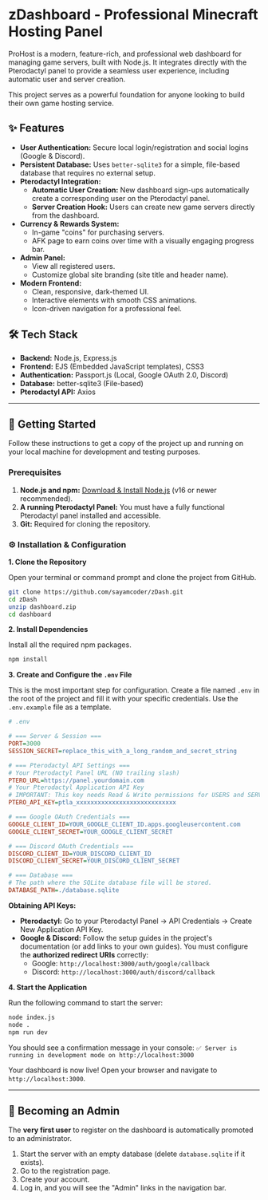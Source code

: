 # zDashboard - Professional Minecraft Hosting Panel



ProHost is a modern, feature-rich, and professional web dashboard for managing game servers, built with Node.js. It integrates directly with the Pterodactyl panel to provide a seamless user experience, including automatic user and server creation.

This project serves as a powerful foundation for anyone looking to build their own game hosting service.

## ✨ Features

-   **User Authentication:** Secure local login/registration and social logins (Google & Discord).
-   **Persistent Database:** Uses `better-sqlite3` for a simple, file-based database that requires no external setup.
-   **Pterodactyl Integration:**
    -   **Automatic User Creation:** New dashboard sign-ups automatically create a corresponding user on the Pterodactyl panel.
    -   **Server Creation Hook:** Users can create new game servers directly from the dashboard.
-   **Currency & Rewards System:**
    -   In-game "coins" for purchasing servers.
    -   AFK page to earn coins over time with a visually engaging progress bar.
-   **Admin Panel:**
    -   View all registered users.
    -   Customize global site branding (site title and header name).
-   **Modern Frontend:**
    -   Clean, responsive, dark-themed UI.
    -   Interactive elements with smooth CSS animations.
    -   Icon-driven navigation for a professional feel.

## 🛠️ Tech Stack

-   **Backend:** Node.js, Express.js
-   **Frontend:** EJS (Embedded JavaScript templates), CSS3
-   **Authentication:** Passport.js (Local, Google OAuth 2.0, Discord)
-   **Database:** better-sqlite3 (File-based)
-   **Pterodactyl API:** Axios

---

## 🚀 Getting Started

Follow these instructions to get a copy of the project up and running on your local machine for development and testing purposes.

### Prerequisites

1.  **Node.js and npm:** [Download & Install Node.js](https://nodejs.org/en/) (v16 or newer recommended).
2.  **A running Pterodactyl Panel:** You must have a fully functional Pterodactyl panel installed and accessible.
3.  **Git:** Required for cloning the repository.

### ⚙️ Installation & Configuration

**1. Clone the Repository**

Open your terminal or command prompt and clone the project from GitHub.

```bash
git clone https://github.com/sayamcoder/zDash.git
cd zDash
unzip dashboard.zip
cd dashboard
```

**2. Install Dependencies**

Install all the required npm packages.

```bash
npm install
```

**3. Create and Configure the `.env` File**

This is the most important step for configuration. Create a file named `.env` in the root of the project and fill it with your specific credentials. Use the `.env.example` file as a template.

```ini
# .env

# === Server & Session ===
PORT=3000
SESSION_SECRET=replace_this_with_a_long_random_and_secret_string

# === Pterodactyl API Settings ===
# Your Pterodactyl Panel URL (NO trailing slash)
PTERO_URL=https://panel.yourdomain.com
# Your Pterodactyl Application API Key
# IMPORTANT: This key needs Read & Write permissions for USERS and SERVERS.
PTERO_API_KEY=ptla_xxxxxxxxxxxxxxxxxxxxxxxxxxxx

# === Google OAuth Credentials ===
GOOGLE_CLIENT_ID=YOUR_GOOGLE_CLIENT_ID.apps.googleusercontent.com
GOOGLE_CLIENT_SECRET=YOUR_GOOGLE_CLIENT_SECRET

# === Discord OAuth Credentials ===
DISCORD_CLIENT_ID=YOUR_DISCORD_CLIENT_ID
DISCORD_CLIENT_SECRET=YOUR_DISCORD_CLIENT_SECRET

# === Database ===
# The path where the SQLite database file will be stored.
DATABASE_PATH=./database.sqlite
```

**Obtaining API Keys:**
-   **Pterodactyl:** Go to your Pterodactyl Panel -> API Credentials -> Create New Application API Key.
-   **Google & Discord:** Follow the setup guides in the project's documentation (or add links to your own guides). You must configure the **authorized redirect URIs** correctly:
    -   Google: `http://localhost:3000/auth/google/callback`
    -   Discord: `http://localhost:3000/auth/discord/callback`

**4. Start the Application**

Run the following command to start the server:

```bash
node index.js
node .
npm run dev
```

You should see a confirmation message in your console:
`✅ Server is running in development mode on http://localhost:3000`

Your dashboard is now live! Open your browser and navigate to `http://localhost:3000`.

---

## 👑 Becoming an Admin

The **very first user** to register on the dashboard is automatically promoted to an administrator.

1.  Start the server with an empty database (delete `database.sqlite` if it exists).
2.  Go to the registration page.
3.  Create your account.
4.  Log in, and you will see the "Admin" links in the navigation bar.

